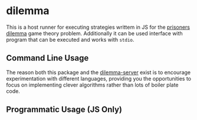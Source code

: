 # dilemma

This is a host runner for executing strategies writtem in JS for the
[prisoners dilemma](http://en.wikipedia.org/wiki/Prisoner's_dilemma) game
theory problem.  Additionally it can be used interface with program that
can be executed and works with `stdio`.

## Command Line Usage

The reason both this package and the
[dilemma-server](https://github.com/DamonOehlman/dilemma-server) exist is
to encourage experimentation with different languages, providing you
the opportunities to focus on implementing clever algorithms rather than
lots of boiler plate code.


## Programmatic Usage (JS Only)
